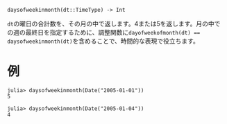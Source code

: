 ```
daysofweekinmonth(dt::TimeType) -> Int
```

`dt`の曜日の合計数を、その月の中で返します。4または5を返します。月の中での週の最終日を指定するために、調整関数に`dayofweekofmonth(dt) == daysofweekinmonth(dt)`を含めることで、時間的な表現で役立ちます。

# 例

```jldoctest
julia> daysofweekinmonth(Date("2005-01-01"))
5

julia> daysofweekinmonth(Date("2005-01-04"))
4
```
